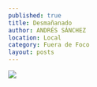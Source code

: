```yaml
---
published: true
title: Desmañanado
author: ANDRÉS SÁNCHEZ
location: Local
category: Fuera de Foco
layout: posts
---
```


![](http://i.imgur.com/L9YQxe6m.jpg)

